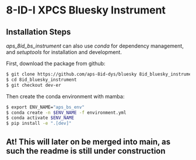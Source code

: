 # 8-ID-I XPCS Bluesky Instrument

## Installation Steps
*aps_8id_bs_instrument* can also use *conda* for dependency management, and
*setuptools* for installation and development.

First, download the package from github:

```bash
$ git clone https://github.com/aps-8id-dys/bluesky 8id_bluesky_instrument
$ cd 8id_bluesky_instrument
$ git checkout dev-er
```

Then create the conda environment with mamba:

```bash
$ export ENV_NAME="aps_bs_env"
$ conda create -n $ENV_NAME -f environment.yml
$ conda activate $ENV_NAME
$ pip install -e ".[dev]"
```

## At! This will later on be merged into main, as such the readme is still under construction